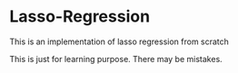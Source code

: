 # Lasso-Regression

This is an implementation of lasso regression from scratch

This is just for learning purpose. There may be mistakes.
